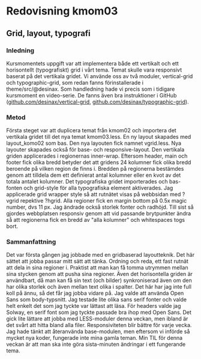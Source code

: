 ---
---
Redovisning kmom03
=========================


## Grid, layout, typografi

### Inledning

Kursmomentets uppgift var att implementera både ett vertikalt och ett horisontellt (typografiskt) grid i vårt tema. Temat skulle vara responsivt baserat på det vertikala gridet. Vi använde oss av två moduler, vertical-grid och typographic-grid, som redan fanns förinstallerade i theme/src/@desinax.
Som handledning hade vi precis som i tidigare kursmoment en video-serie. De fanns även bra instruktioner i GitHub ([github.com/desinax/vertical-grid](https://github.com/desinax/vertical-grid/), [github.com/desinax/typographic-grid](https://github.com/desinax/typographic-grid)).


### Metod
Första steget var att duplicera temat från kmom02 och importera det vertikala gridet till det nya temat kmom03.less. En ny layout skapades med layout_komo02 som bas. Den nya layouten fick namnet vgrid.less. Nya layouter skapades också för base- och responsive-layout.
Den vertikala griden applicerades i regionernas inner-wrap. Eftersom header, main och footer fick olika bredd betyder det att gridens 24 kolumner fick olika bredd beroende på vilken region de finns i. Bredden på regionerna bestämdes genom att tilldela dem ett definierat antal kolumner eller en kvot av det totala antalet kolumner. Det typografiska gridet importerades och bas-fonten och grid-style för alla typografiska element aktiverades.
Jag applicerade grid wrapper style så att rutnätet visas på webbsidan med ?vgrid repektive ?hgrid. Alla regioner fick en margin bottom på 0.5x magic number, dvs 11 px. Jag ändrade också storlek fonter och radhöjd. Till sist så gjordes webbplatsen responsiv genom att vid passande brytpunkter ändra så att regionerna fick en bredd av "alla kolumner" och whitespaces togs bort.


### Sammanfattning

Det var första gången jag jobbade med en gridbaserad layoutteknik. Det här sättet att jobba passar mitt sätt att tänka. Ordning och reda, ett fast rutnät att dela in sina regioner i. Praktist att man kan få tomma utrymmen mellan sina stycken genom att pusha sina regioner. Även det horisontella griden är användbart, då man kan få sin text (och bilder) synkroniserad även om den har olika storlek och även mellan text olika i spalter. Det här har jag inte full koll på ännu, så det får jag jobba vidare på. Jag valde att använda Open Sans som body-typsnitt. Jag testade lite olika sans serif fonter och valde helt enkelt det som jag tyckte var lättast att läsa. För headers valde jag Solway, en serif font som jag tyckte passade bra ihop med Open Sans. Det gick lite lättare att jobba med LESS-moduler denna veckan, men ibland är det svårt att hitta bland alla filer. Responsiviteten blir bättre för varje vecka. Jag hade tänkt att återanvända base-modulen, men eftersom vi införde så mycket nya koder, fungerade inte mina gamla teman. Min TIL för denna veckan är att man ska inte göra sista-minuten ändringar i ett fungerande tema.